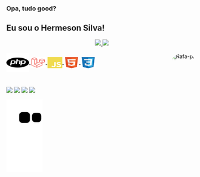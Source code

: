 ### Opa, tudo good? 
## Eu sou o Hermeson Silva!

<!--
- 🔭 I’m currently working on ...
- 🌱 I’m currently learning ...
- 👯 I’m looking to collaborate on ...
- 🤔 I’m looking for help with ...
- 💬 Ask me about ...
- 📫 How to reach me: ...
- 😄 Pronouns: ...
- ⚡ Fun fact: ...
-->
<div align="center">
  <a href="https://linktr.ee/hermeson_dmc">
  <img height="160em" src="https://github-readme-stats.vercel.app/api?username=hermesonDMC&show_icons=true&theme=dracula&include_all_commits=true&count_private=true"/>
  <img height="160em" src="https://github-readme-stats.vercel.app/api/top-langs/?username=hermesonDMC&layout=compact&langs_count=7&theme=dracula"/>
</div>
<div style="display: inline_block"><br>
  <img align="center" alt="Hermeson-Js" height="50" width="60" src="https://raw.githubusercontent.com/devicons/devicon/master/icons/php/php-plain.svg">    
  <img align="center" alt="Hermeson-Js" height="30" width="40" src="https://raw.githubusercontent.com/vscode-icons/vscode-icons/master/icons/file_type_blade.svg">    
  <img align="center" alt="Hermeson-Js" height="30" width="40" src="https://raw.githubusercontent.com/devicons/devicon/master/icons/javascript/javascript-plain.svg">
  <img align="center" alt="Hermeson-HTML" height="30" width="40" src="https://raw.githubusercontent.com/devicons/devicon/master/icons/html5/html5-original.svg">
  <img align="center" alt="Hermeson-CSS" height="30" width="40" src="https://raw.githubusercontent.com/devicons/devicon/master/icons/css3/css3-original.svg">
  <img align="right" alt="Rafa-pic" height="150" style="border-radius:50px;" src="https://media.tenor.com/i_K3zWsgcG8AAAAi/hacker-pepe.gif">
</div>
  
#
  
<div> 
  <a href="https://instagram.com/hermeson_dmc" target="_blank"><img src="https://img.shields.io/badge/-Instagram-%23E4405F?style=for-the-badge&logo=instagram&logoColor=white" target="_blank"></a>
  <a href="https://www.linkedin.com/in/hermeson-silva-a07010140/" target="_blank"><img src="https://img.shields.io/badge/-LinkedIn-%230077B5?style=for-the-badge&logo=linkedin&logoColor=white" target="_blank"></a> 
  <a href="https://linktr.ee/hermeson_dmc" target="_blank"><img src="https://img.shields.io/badge/linktree-39E09B?style=for-the-badge&logo=linktree&logoColor=white" target="_blank"></a> 
  <a href = "mailto:hermesonsadasilva@gmail.com"><img src="https://img.shields.io/badge/-Gmail-%23333?style=for-the-badge&logo=gmail&logoColor=white" target="_blank"></a>
  
  ![Snake animation](https://github.com/hermesonDMC/hermesonDMC/blob/output/github-contribution-grid-snake.svg)
  
</div>
